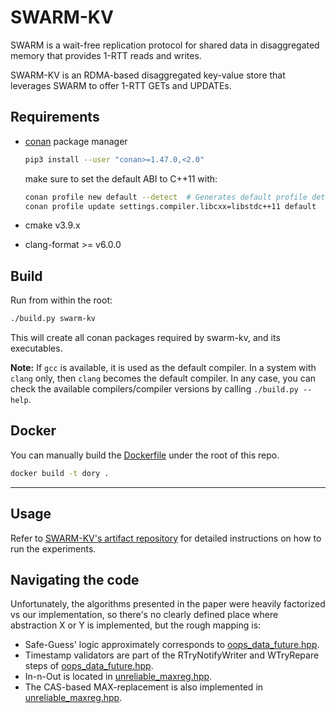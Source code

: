 # SWARM-KV

SWARM is a wait-free replication protocol for shared data in disaggregated memory that provides 1-RTT reads and writes.

SWARM-KV is an RDMA-based disaggregated key-value store that leverages SWARM to offer 1-RTT GETs and UPDATEs.

## Requirements

- [conan](https://conan.io/) package manager
    ```sh
    pip3 install --user "conan>=1.47.0,<2.0"
    ```

    make sure to set the default ABI to C++11 with:

    ```sh
    conan profile new default --detect  # Generates default profile detecting GCC and sets old ABI
    conan profile update settings.compiler.libcxx=libstdc++11 default  # Sets libcxx to C++11 ABI
    ```

- cmake v3.9.x
- clang-format >= v6.0.0

## Build

Run from within the root:

```sh
./build.py swarm-kv
```

This will create all conan packages required by swarm-kv, and its executables.

__Note:__ If `gcc` is available, it is used as the default compiler. In a system with `clang` only, then `clang` becomes the default compiler. In any case, you can check the available compilers/compiler versions by calling `./build.py --help`.

## Docker

You can manually build the [Dockerfile](https://github.com/LPD-EPFL/swarm-kv/blob/master/Dockerfile) under the root of this repo.

```sh
docker build -t dory .
```
---


## Usage

Refer to [SWARM-KV's artifact repository](https://github.com/LPD-EPFL/swarm-artifacts) for detailed instructions on how to run the experiments.


## Navigating the code

Unfortunately, the algorithms presented in the paper were heavily factorized vs our implementation, so there's no clearly defined place where abstraction X or Y is implemented, but the rough mapping is:
- Safe-Guess' logic approximately corresponds to [oops_data_future.hpp](swarm-kv/src/oops_data_future.hpp).
- Timestamp validators are part of the RTryNotifyWriter and WTryRepare steps of [oops_data_future.hpp](swarm-kv/src/oops_data_future.hpp).
- In-n-Out is located in [unreliable_maxreg.hpp](swarm-kv/src/oops_data_future.hpp).
- The CAS-based MAX-replacement is also implemented in [unreliable_maxreg.hpp](swarm-kv/src/oops_data_future.hpp).
